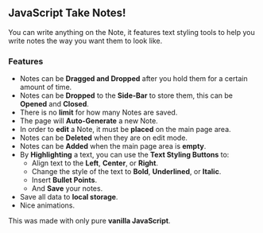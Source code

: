 ## JavaScript Take Notes!  
You can write anything on the Note, it features text styling tools to help you write notes the way you want them to look like.  
### Features  
  - Notes can be **Dragged and Dropped** after you hold them for a certain amount of time.  
  - Notes can be **Dropped** to the **Side-Bar** to store them, this can be **Opened** and **Closed**.  
  - There is no **limit** for how many Notes are saved.  
  - The page will **Auto-Generate** a new Note.  
  - In order to **edit** a Note, it must be **placed** on the main page area.   
  - Notes can be **Deleted** when they are on edit mode.  
  - Notes can be **Added** when the main page area is **empty**.  
  - By **Highlighting** a text, you can use the **Text Styling Buttons** to:  
    - Align text to the **Left**, **Center**, or **Right**.  
    - Change the style of the text to **Bold**, **Underlined**, or **Italic**.  
    - Insert **Bullet Points**.  
    - And **Save** your notes.  
  - Save all data to **local storage**.  
  - Nice animations.    
    
This was made with only pure **vanilla JavaScript**.    
  
